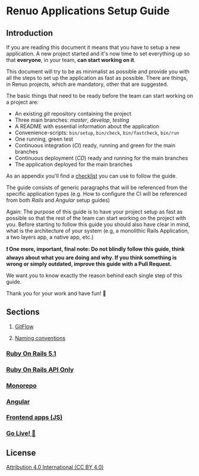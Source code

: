 # Renuo Applications Setup Guide

## Introduction

If you are reading this document it means that you have to setup a new application.
A new project started and it's now time to set everything up so that **everyone**,
in your team, **can start working on it**.

This document will try to be as minimalist as possible and provide you with all the steps to set up the application as
fast as possible.
There are things, in Renuo projects, which are mandatory, other that are suggested.

The basic things that need to be ready before the team can start working on a project are:

* An existing *git* repository containing the project
* Three main branches: *master*, *develop*, *testing*
* A README with essential information about the application
* Convenience-scripts: `bin/setup`, `bin/check`, `bin/fastcheck`, `bin/run`
* One running, green test
* Continuous integration (*CI*) ready, running and green for the main branches
* Continuous deployment (*CD*) ready and running for the main branches
* The application deployed for the main branches

As an appendix you'll find a [checklist](checklist.md) you can use to follow the guide.

The guide consists of generic paragraphs that will be referenced from the specific application types
(e.g. How to configure the CI will be referenced from both *Rails* and *Angular* setup guides)

Again: The purpose of this guide is to have your project setup as fast as possible so that the rest
of the team can start working on the project with you.
Before starting to follow this guide you should also have clear in mind, what is the architecture of your system
(e.g, a monolithic Rails Application, a two layers app, a native app, etc.)

**:exclamation: One more, important, final note: Do not blindly follow this guide,
think always about what you are doing and why.
If you think something is wrong or simply outdated, improve this guide with a Pull Request.**

We want you to know exactly the reason behind each single step of this guide.

Thank you for your work and have fun! :tada:

## Sections

1. [GitFlow](gitflow.md)

2. [Naming conventions](naming_conventions.md)

### [Ruby On Rails 5.1](ruby_on_rails/README.md)

### [Ruby On Rails API Only](ruby_on_rails_api/README.md)

### [Monorepo](monorepo/README.md)

### [Angular](angular/README.md)

### [Frontend apps (JS)](js/README.md)

### [Go Live! :tada:](go_live.md)

## License

[Attribution 4.0 International (CC BY 4.0)](https://creativecommons.org/licenses/by/4.0/legalcode)
